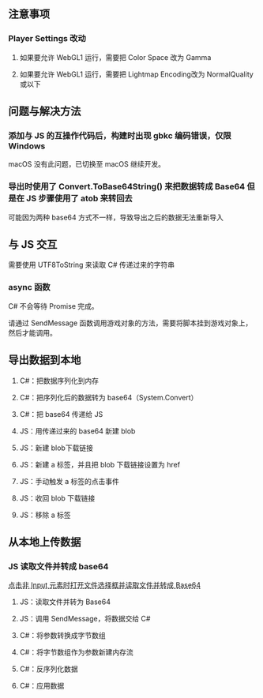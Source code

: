 
<p id="kQoeGY7izesEjwqMUKbFKE">

## 注意事项

</p>

<p id="rW82b4nLQovrp1Zo4zoiuo">

### Player Settings 改动

</p>

1. 如果要允许 WebGL1 运行，需要把 Color Space 改为 Gamma

1. 如果要允许 WebGL1 运行，需要把 Lightmap Encoding改为 NormalQuality 或以下

<p id="s1GrUeDe68SUCiDiLSqgcC">

## 问题与解决方法

</p>

<p id="i5W2QRtAmXfCY8D3ZXRMPS">

### 添加与 JS 的互操作代码后，构建时出现 gbkc 编码错误，仅限 Windows

</p>

<p id="r7KdneNkQes7ZVAWz973Tk">

macOS 没有此问题，已切换至 macOS 继续开发。

</p>

<p id="nU2kJGspNJMupQifAM8vDQ">

### 导出时使用了 Convert.ToBase64String() 来把数据转成 Base64 但是在 JS 步骤使用了 atob 来转回去

</p>

<p id="radqyqZ2nKv7MdobFGjBn6">

可能因为两种 base64 方式不一样，导致导出之后的数据无法重新导入

</p>

<p id="9xuuDHtxKcmHnPchABFTpo">

## 与 JS 交互

</p>

<p id="q1M1LPLitRu3qJRNM7wBhW">

需要使用 UTF8ToString 来读取 C# 传递过来的字符串

</p>

<p id="kuFVGUwCj8QgV1UM6bnnM9">

### async 函数

</p>

<p id="fXFeycofQAR85HPAtj7F7v">

C# 不会等待 Promise 完成。

</p>

<p id="fUY4GNWif8gDwtyXWaVdwS">

请通过 SendMessage 函数调用游戏对象的方法，需要将脚本挂到游戏对象上，然后才能调用。

</p>

<p id="76NpeTwK3AUcgdPNZbU9De">

## 导出数据到本地

</p>

1. C#：把数据序列化到内存

1. C#：把序列化后的数据转为 base64（System.Convert）

1. C#：把 base64 传递给 JS

1. JS：用传递过来的 base64 新建 blob

1. JS：新建 blob下载链接

1. JS：新建 a 标签，并且把 blob 下载链接设置为 href

1. JS：手动触发 a 标签的点击事件

1. JS：收回 blob 下载链接

1. JS：移除 a 标签

<p id="o7NPQVpLhTAL44EPhqiK88">

## 从本地上传数据

</p>

<p id="9f6tyKKhJ7BCvVdBQAGm4X">

### JS 读取文件并转成 base64

</p>

<p id="7rUTPWL2Z991UbVDhUicVV">

<a href="#2bDG3J1Qg67CdseGQgUksz" style="color:inherit;text-decoration:underline dashed;">点击非 Input 元素时打开文件选择框并读取文件并转成 Base64</a>

</p>

1. JS：读取文件并转为 Base64

1. JS：调用 SendMessage，将数据交给 C#

1. C#：将参数转换成字节数组

1. C#：将字节数组作为参数新建内存流

1. C#：反序列化数据

1. C#：应用数据
